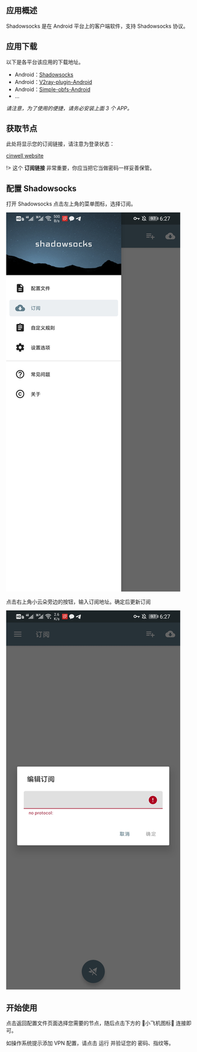 ## 应用概述

Shadowsocks 是在 Android 平台上的客户端软件，支持 Shadowsocks 协议。

## 应用下载

以下是各平台该应用的下载地址。

- Android：[Shadowsocks](https://github.com/shadowsocks/shadowsocks-android/releases)
- Android：[V2ray-plugin-Android](https://github.com/shadowsocks/v2ray-plugin-android/releases)
- Android：[Simple-obfs-Android](https://github.com/shadowsocks/simple-obfs-android/releases)
- ...

*请注意，为了使用的便捷，请务必安装上面 3 个 APP。*

## 获取节点

此处将显示您的订阅链接，请注意为登录状态：

[cinwell website](/sublink?type=ss ':include :type=markdown')

!> 这个 **订阅链接** 非常重要，你应当把它当做密码一样妥善保管。


## 配置 Shadowsocks

打开 Shadowsocks 点击左上角的菜单图标，选择订阅。

![1](https://raw.githubusercontent.com/iplcm/PANEL_DOC/master/File/Screenshot_20200213_182753_com.github.shadowsocks.jpg ':size=200')

点击右上角小云朵旁边的按钮，输入订阅地址。确定后更新订阅

![2](https://raw.githubusercontent.com/iplcm/PANEL_DOC/master/File/Screenshot_20200213_182757_com.github.shadowsocks.jpg ':size=200')

## 开始使用

点击返回配置文件页面选择您需要的节点，随后点击下方的 小飞机图标 连接即可。

如操作系统提示添加 VPN 配置，请点击 运行 并验证您的 密码、指纹等。
